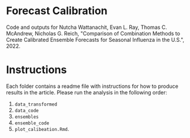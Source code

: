 # Forecast Calibration
Code and outputs for Nutcha Wattanachit, Evan L. Ray, Thomas C. McAndrew, Nicholas G. Reich, "Comparison of Combination Methods to Create Calibrated Ensemble Forecasts for Seasonal Influenza in the U.S.", 2022.

# Instructions
Each folder contains a readme file with instructions for how to produce results in the article. Please run the analysis in the following order: 
1) `data_transformed`
2) `data_code`
3) `ensembles`
4) `ensemble_code`
5) `plot_calibeation.Rmd`.
